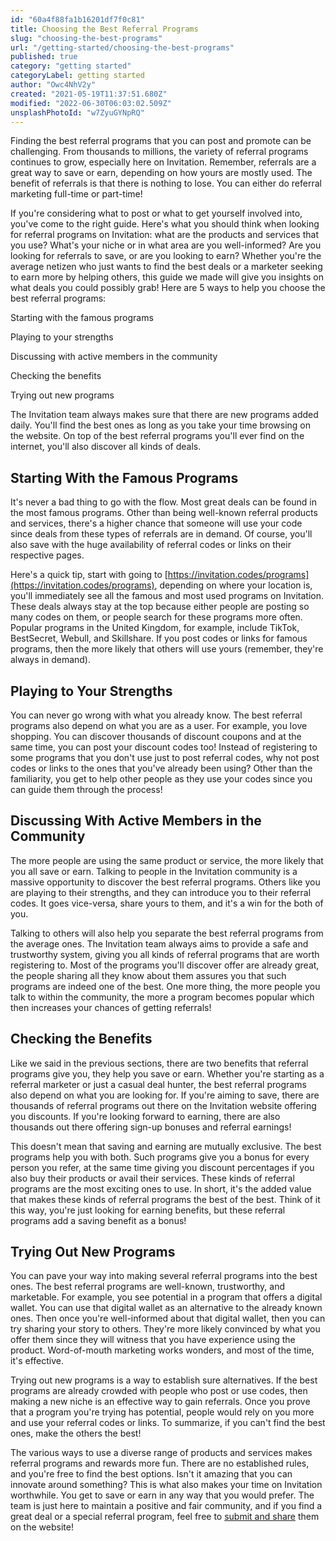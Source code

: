 ```yaml
---
id: "60a4f88fa1b16201df7f0c81"
title: Choosing the Best Referral Programs
slug: "choosing-the-best-programs"
url: "/getting-started/choosing-the-best-programs"
published: true
category: "getting started"
categoryLabel: getting started
author: "Owc4NhV2y"
created: "2021-05-19T11:37:51.680Z"
modified: "2022-06-30T06:03:02.509Z"
unsplashPhotoId: "w7ZyuGYNpRQ"
---
```

Finding the best referral programs that you can post and promote can be challenging. From thousands to millions, the variety of referral programs continues to grow, especially here on Invitation. Remember, referrals are a great way to save or earn, depending on how yours are mostly used. The benefit of referrals is that there is nothing to lose. You can either do referral marketing full-time or part-time!

If you're considering what to post or what to get yourself involved into, you've come to the right guide. Here's what you should think when looking for referral programs on Invitation: what are the products and services that you use? What's your niche or in what area are you well-informed? Are you looking for referrals to save, or are you looking to earn? Whether you're the average netizen who just wants to find the best deals or a marketer seeking to earn more by helping others, this guide we made will give you insights on what deals you could possibly grab! Here are 5 ways to help you choose the best referral programs:

Starting with the famous programs

Playing to your strengths

Discussing with active members in the community

Checking the benefits

Trying out new programs

The Invitation team always makes sure that there are new programs added daily. You'll find the best ones as long as you take your time browsing on the website. On top of the best referral programs you'll ever find on the internet, you'll also discover all kinds of deals.

## **Starting With the Famous Programs**

It's never a bad thing to go with the flow. Most great deals can be found in the most famous programs. Other than being well-known referral products and services, there's a higher chance that someone will use your code since deals from these types of referrals are in demand. Of course, you'll also save with the huge availability of referral codes or links on their respective pages.

Here's a quick tip, start with going to [https://invitation.codes/programs](https://invitation.codes/programs), depending on where your location is, you'll immediately see all the famous and most used programs on Invitation. These deals always stay at the top because either people are posting so many codes on them, or people search for these programs more often. Popular programs in the United Kingdom, for example, include TikTok, BestSecret, Webull, and Skillshare. If you post codes or links for famous programs, then the more likely that others will use yours (remember, they're always in demand).

## **Playing to Your Strengths**

You can never go wrong with what you already know. The best referral programs also depend on what you are as a user. For example, you love shopping. You can discover thousands of discount coupons and at the same time, you can post your discount codes too! Instead of registering to some programs that you don't use just to post referral codes, why not post codes or links to the ones that you've already been using? Other than the familiarity, you get to help other people as they use your codes since you can guide them through the process!

## **Discussing With Active Members in the Community**

The more people are using the same product or service, the more likely that you all save or earn. Talking to people in the Invitation community is a massive opportunity to discover the best referral programs. Others like you are playing to their strengths, and they can introduce you to their referral codes. It goes vice-versa, share yours to them, and it's a win for the both of you.

Talking to others will also help you separate the best referral programs from the average ones. The Invitation team always aims to provide a safe and trustworthy system, giving you all kinds of referral programs that are worth registering to. Most of the programs you'll discover offer are already great, the people sharing all they know about them assures you that such programs are indeed one of the best. One more thing, the more people you talk to within the community, the more a program becomes popular which then increases your chances of getting referrals!

## **Checking the Benefits**

Like we said in the previous sections, there are two benefits that referral programs give you, they help you save or earn. Whether you're starting as a referral marketer or just a casual deal hunter, the best referral programs also depend on what you are looking for. If you're aiming to save, there are thousands of referral programs out there on the Invitation website offering you discounts. If you're looking forward to earning, there are also thousands out there offering sign-up bonuses and referral earnings!

This doesn't mean that saving and earning are mutually exclusive. The best programs help you with both. Such programs give you a bonus for every person you refer, at the same time giving you discount percentages if you also buy their products or avail their services. These kinds of referral programs are the most exciting ones to use. In short, it's the added value that makes these kinds of referral programs the best of the best. Think of it this way, you're just looking for earning benefits, but these referral programs add a saving benefit as a bonus!

## **Trying Out New Programs**

You can pave your way into making several referral programs into the best ones. The best referral programs are well-known, trustworthy, and marketable. For example, you see potential in a program that offers a digital wallet. You can use that digital wallet as an alternative to the already known ones. Then once you're well-informed about that digital wallet, then you can try sharing your story to others. They're more likely convinced by what you offer them since they will witness that you have experience using the product. Word-of-mouth marketing works wonders, and most of the time, it's effective.

Trying out new programs is a way to establish sure alternatives. If the best programs are already crowded with people who post or use codes, then making a new niche is an effective way to gain referrals. Once you prove that a program you're trying has potential, people would rely on you more and use your referral codes or links. To summarize, if you can't find the best ones, make the others the best!

The various ways to use a diverse range of products and services makes referral programs and rewards more fun. There are no established rules, and you're free to find the best options. Isn't it amazing that you can innovate around something? This is what also makes your time on Invitation worthwhile. You get to save or earn in any way that you would prefer. The team is just here to maintain a positive and fair community, and if you find a great deal or a special referral program, feel free to [submit and share](https://next.invitation.codes/mag/how-to-submit) them on the website!